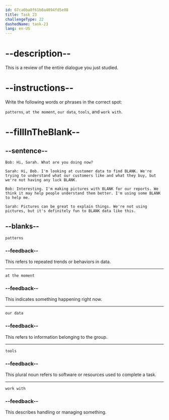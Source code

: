 ```yaml
---
id: 67ca0ba8f61b0a4094fd5e08
title: Task 23
challengeType: 22
dashedName: task-23
lang: en-US
---
```


<!-- REVIEW -->

# --description--  

This is a review of the entire dialogue you just studied.  

# --instructions--  

Write the following words or phrases in the correct spot:  

`patterns`, `at the moment`, `our data`, `tools`, and `work with`.  

# --fillInTheBlank--  

## --sentence--  

`Bob: Hi, Sarah. What are you doing now?`  

`Sarah: Hi, Bob. I'm looking at customer data to find BLANK. We're trying to understand what our customers like and what they buy, but we're not having any luck BLANK.`  

`Bob: Interesting. I'm making pictures with BLANK for our reports. We think it may help people understand them better. I'm using some BLANK to help me.`  

`Sarah: Pictures can be great to explain things. We're not using pictures, but it's definitely fun to BLANK data like this.`  

## --blanks--  

`patterns`

### --feedback--

This refers to repeated trends or behaviors in data. 

---

`at the moment`

### --feedback--

This indicates something happening right now.

---

`our data`

### --feedback--

This refers to information belonging to the group.

---

`tools`  

### --feedback--

This plural noun refers to software or resources used to complete a task.

---

`work with`

### --feedback--

This describes handling or managing something.
